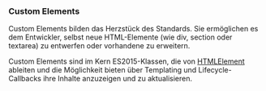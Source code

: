 ### Custom Elements

Custom Elements bilden das Herzstück des Standards. Sie ermöglichen es dem Entwickler, selbst neue HTML-Elemente (wie div, section oder textarea) zu entwerfen oder vorhandene zu erweitern.

Custom Elements sind im Kern ES2015-Klassen, die von [HTMLElement](https://developer.mozilla.org/en-US/docs/Web/API/HTMLElement) ableiten und die Möglichkeit bieten über Templating und Lifecycle-Callbacks ihre Inhalte anzuzeigen und zu aktualisieren.
